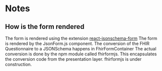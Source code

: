 # Notes

## How is the form rendered

The form is rendered using the extension [react-jsonschema-form](https://github.com/mozilla-services/react-jsonschema-form)
The form is rendered by the JsonForm.js component.
The conversion of the FHIR Questionnaire to a JSONSchema happens in FhirFormContainer
The actual conversion is done by the npm module called fhirformjs.
This encapsulates the conversion code from the presentation layer.
fhirformjs is under construction.

